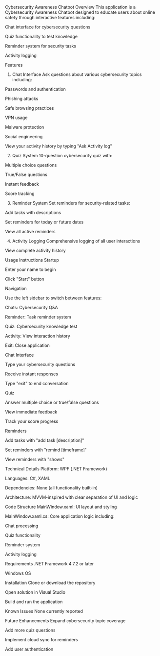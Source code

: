 Cybersecurity Awareness Chatbot
Overview
This application is a Cybersecurity Awareness Chatbot designed to educate users about online safety through interactive features including:

Chat interface for cybersecurity questions

Quiz functionality to test knowledge

Reminder system for security tasks

Activity logging

Features
1. Chat Interface
Ask questions about various cybersecurity topics including:

Passwords and authentication

Phishing attacks

Safe browsing practices

VPN usage

Malware protection

Social engineering

View your activity history by typing "Ask Activity log"

2. Quiz System
10-question cybersecurity quiz with:

Multiple choice questions

True/False questions

Instant feedback

Score tracking

3. Reminder System
Set reminders for security-related tasks:

Add tasks with descriptions

Set reminders for today or future dates

View all active reminders

4. Activity Logging
Comprehensive logging of all user interactions

View complete activity history

Usage Instructions
Startup

Enter your name to begin

Click "Start" button

Navigation

Use the left sidebar to switch between features:

Chats: Cybersecurity Q&A

Reminder: Task reminder system

Quiz: Cybersecurity knowledge test

Activity: View interaction history

Exit: Close application

Chat Interface

Type your cybersecurity questions

Receive instant responses

Type "exit" to end conversation

Quiz

Answer multiple choice or true/false questions

View immediate feedback

Track your score progress

Reminders

Add tasks with "add task [description]"

Set reminders with "remind [timeframe]"

View reminders with "shows"

Technical Details
Platform: WPF (.NET Framework)

Languages: C#, XAML

Dependencies: None (all functionality built-in)

Architecture: MVVM-inspired with clear separation of UI and logic

Code Structure
MainWindow.xaml: UI layout and styling

MainWindow.xaml.cs: Core application logic including:

Chat processing

Quiz functionality

Reminder system

Activity logging

Requirements
.NET Framework 4.7.2 or later

Windows OS

Installation
Clone or download the repository

Open solution in Visual Studio

Build and run the application

Known Issues
None currently reported

Future Enhancements
Expand cybersecurity topic coverage

Add more quiz questions

Implement cloud sync for reminders

Add user authentication
